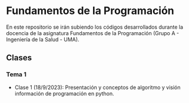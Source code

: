 # Fundamentos de la Programación
En este repositorio se irán subiendo los códigos desarrollados durante la docencia de la asignatura Fundamentos de la Programación (Grupo A - Ingeniería de la Salud - UMA).

## Clases
### Tema 1
* Clase 1 (18/9/2023):  Presentación y conceptos de algoritmo y visión información de programación en python.
